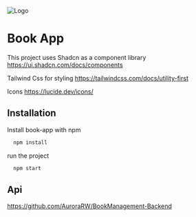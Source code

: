 ![Logo](https://github.com/user-attachments/assets/853c3cca-7581-4eb7-87de-65acb8ca3ec6)

# Book App

This project uses Shadcn as a component library
https://ui.shadcn.com/docs/components

Tailwind Css for styling
https://tailwindcss.com/docs/utility-first

Icons
https://lucide.dev/icons/

## Installation

Install book-app with npm

```bash
  npm install
```

run the project

```bash
  npm start
```

## Api
https://github.com/AuroraRW/BookManagement-Backend
